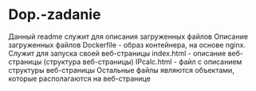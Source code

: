 # Dop.-zadanie
Данный readme служит для описания загруженных файлов
Описание загруженных файлов Dockerfile - образ контейнера, на основе nginx. Служит для запуска своей веб-страницы 
index.html - описание веб-страницы (структура веб-страницы)
IPcalc.html - файл с описанием структуры веб-страницы
Остальные файлы являются объектами, которые располагаются на веб-странице
